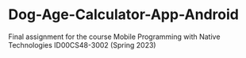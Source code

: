 # Dog-Age-Calculator-App-Android
Final assignment for the course Mobile Programming with Native Technologies ID00CS48-3002 (Spring 2023)
